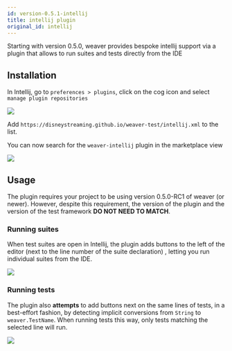 ```yaml
---
id: version-0.5.1-intellij
title: intellij plugin
original_id: intellij
---
```


Starting with version 0.5.0, weaver provides bespoke intellij support via  a plugin that allows to run suites and tests directly from the IDE

## Installation

In Intellij, go to `preferences > plugins`, click on the cog icon and select `manage plugin repositories`

![](../img/intellij_repo.png)

Add `https://disneystreaming.github.io/weaver-test/intellij.xml` to the list.

You can now search for the `weaver-intellij` plugin in the marketplace view

![](../img/intellij_install.png)


## Usage

The plugin requires your project to be using version 0.5.0-RC1 of weaver (or newer). However, despite this requirement, the version of the plugin and the version of the test framework **DO NOT NEED TO MATCH**.

### Running suites

When test suites are open in Intellij, the plugin adds buttons to the left of the editor (next to the line number of the suite declaration) , letting you run individual suites from the IDE.

![](../img/intellij_usage.png)

### Running tests

The plugin also **attempts** to add buttons next on the same lines of tests, in a best-effort fashion, by detecting implicit conversions from `String` to `weaver.TestName`. When running tests this way, only tests matching the selected line will run.

![](../img/intellij_output.png)
